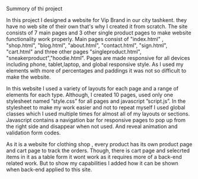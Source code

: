 Summory of thi project
 
 
 In this project I designed a website for Vip Brand in our city tashkent. they have no web site of their own that's why I created it from scratch. The site consists of 7 main pages and 3 other single product pages to make website functionality work properly. Main pages consist of "index.html" , "shop.html", "blog.html", "about.html", "contact.html", "sign.html", "cart.html" and three other pages "singleproduct.html", "sneakerproduct","hoodie.html". Pages are made responsive for all devices including phone, tablet,laptop, and global responsive style. As I  used my elements with more of percentages and paddings it was not so difficult to make the website.

In this website I used a variety of layouts for each page and a range of elements for each type. Although, I created 10 pages, used only one stylesheet named ”style.css” for all pages and javascript ”script.js”. In the stylesheet to make my work easier and not to repeat myself I used global classes which I used multiple times for almost all of my layouts or sections. Javascript contains a navigation bar for responsive pages to pop up from the right side and disappear when not used. And reveal animation and validation form codes.
 
As it is a website for clothing shop , every product has its own product page and cart page to track the orders. Though, there is cart page and selecrted items in it as a table form it wont work as it requires more of a back-end related work. But to show my capabilities I added how it can be shown when back-end applied to this site.
